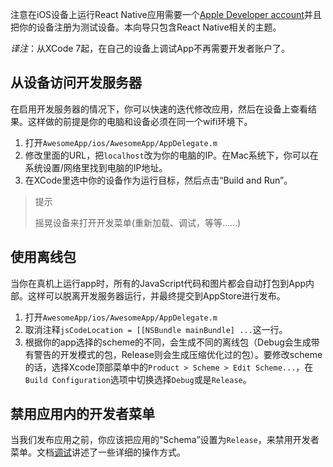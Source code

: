 注意在iOS设备上运行React Native应用需要一个[Apple Developer account](https://developer.apple.com/register)并且把你的设备注册为测试设备。本向导只包含React Native相关的主题。

_译注_：从XCode 7起，在自己的设备上调试App不再需要开发者账户了。

## 从设备访问开发服务器

在启用开发服务器的情况下，你可以快速的迭代修改应用，然后在设备上查看结果。这样做的前提是你的电脑和设备必须在同一个wifi环境下。

1. 打开`AwesomeApp/ios/AwesomeApp/AppDelegate.m`
2. 修改里面的URL，把`localhost`改为你的电脑的IP。在Mac系统下，你可以在系统设置/网络里找到电脑的IP地址。
3. 在XCode里选中你的设备作为运行目标，然后点击“Build and Run”。

> 提示
>
> 摇晃设备来打开开发菜单(重新加载、调试，等等……)

## 使用离线包

当你在真机上运行app时，所有的JavaScript代码和图片都会自动打包到App内部。这样可以脱离开发服务器运行，并最终提交到AppStore进行发布。

1. 打开`AwesomeApp/ios/AwesomeApp/AppDelegate.m`
2. 取消注释`jsCodeLocation = [[NSBundle mainBundle] ...`这一行。
3. 根据你的app选择的scheme的不同，会生成不同的离线包（Debug会生成带有警告的开发模式的包，Release则会生成压缩优化过的包）。要修改scheme的话，选择Xcode顶部菜单中的`Product > Scheme > Edit Scheme...`，在`Build Configuration`选项中切换选择`Debug`或是`Release`。

## 禁用应用内的开发者菜单

当我们发布应用之前，你应该把应用的“Schema”设置为`Release`，来禁用开发者菜单。文档[调试](debugging.html#debugging-react-native-apps)讲述了一些详细的操作方式。
